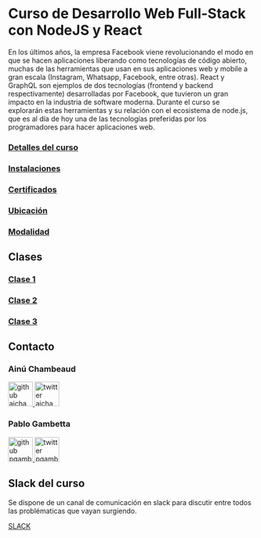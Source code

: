 # Curso de Desarrollo Web Full-Stack con NodeJS y React

En los últimos años, la empresa Facebook viene revolucionando el modo en que se hacen aplicaciones liberando como tecnologías de código abierto, muchas de las herramientas que usan en sus aplicaciones web y mobile a gran escala (Instagram, Whatsapp, Facebook, entre otras). React y GraphQL son ejemplos de dos tecnologías (frontend y backend respectivamente) desarrolladas por Facebook, que tuvieron un gran impacto en la industria de software moderna. Durante el curso se explorarán estas herramientas y su relación con el ecosistema de node.js, que es al día de hoy una de las tecnologías preferidas por los programadores para hacer aplicaciones web. 

### [Detalles del curso](sites/detalles.md)

### [Instalaciones](sites/instalaciones.md)

### [Certificados](sites/certificados.md)

### [Ubicación](sites/ubicacion.md)

### [Modalidad](sites/modalidad.md)

## Clases

### [Clase 1](clase1/README.md)

### [Clase 2](clase2/README.md)

### [Clase 3](clase3/README.md)

## Contacto

### Ainú Chambeaud

<a href="https://github.com/ajchambeaud">
  <img src="https://assets-cdn.github.com/images/modules/logos_page/GitHub-Mark.png" alt=" github ajchambeaud" style="width: 50px;" width="50px"/>
</a>

<a href="https://twitter.com/ajchambeaud">
  <img src="https://upload.wikimedia.org/wikipedia/en/thumb/9/9f/Twitter_bird_logo_2012.svg/100px-Twitter_bird_logo_2012.svg.png" alt="twitter ajchambeaud" style="width: 50px;" width="50px"/>
</a>

### Pablo Gambetta

<a href="https://github.com/elgambet">
  <img src="https://assets-cdn.github.com/images/modules/logos_page/GitHub-Mark.png" alt=" github pgambetta" style="width: 50px;" width="50px"/>
</a>

<a href="https://twitter.com/soyelgambet">
  <img src="https://upload.wikimedia.org/wikipedia/en/thumb/9/9f/Twitter_bird_logo_2012.svg/100px-Twitter_bird_logo_2012.svg.png" alt="twitter pgambetta" style="width: 50px;" width="50px"/>
</a>

## Slack del curso

Se dispone de un canal de comunicación en slack para discutir entre todos las problématicas que vayan surgiendo.

[SLACK](https://fullstack-utn.slack.com/)
